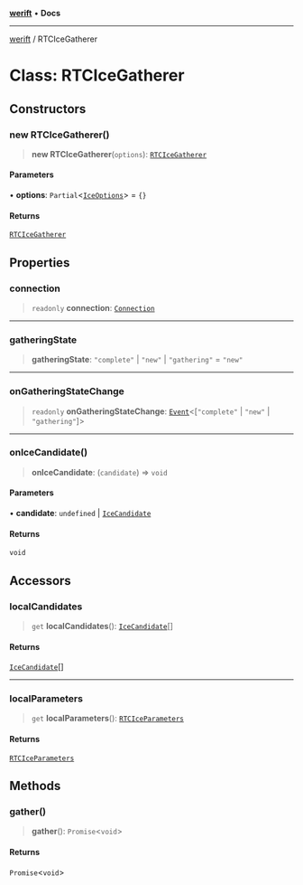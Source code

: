 [**werift**](../README.md) • **Docs**

***

[werift](../globals.md) / RTCIceGatherer

# Class: RTCIceGatherer

## Constructors

### new RTCIceGatherer()

> **new RTCIceGatherer**(`options`): [`RTCIceGatherer`](RTCIceGatherer.md)

#### Parameters

• **options**: `Partial`\<[`IceOptions`](../interfaces/IceOptions.md)\> = `{}`

#### Returns

[`RTCIceGatherer`](RTCIceGatherer.md)

## Properties

### connection

> `readonly` **connection**: [`Connection`](Connection.md)

***

### gatheringState

> **gatheringState**: `"complete"` \| `"new"` \| `"gathering"` = `"new"`

***

### onGatheringStateChange

> `readonly` **onGatheringStateChange**: [`Event`](Event.md)\<[`"complete"` \| `"new"` \| `"gathering"`]\>

***

### onIceCandidate()

> **onIceCandidate**: (`candidate`) => `void`

#### Parameters

• **candidate**: `undefined` \| [`IceCandidate`](IceCandidate.md)

#### Returns

`void`

## Accessors

### localCandidates

> `get` **localCandidates**(): [`IceCandidate`](IceCandidate.md)[]

#### Returns

[`IceCandidate`](IceCandidate.md)[]

***

### localParameters

> `get` **localParameters**(): [`RTCIceParameters`](RTCIceParameters.md)

#### Returns

[`RTCIceParameters`](RTCIceParameters.md)

## Methods

### gather()

> **gather**(): `Promise`\<`void`\>

#### Returns

`Promise`\<`void`\>
